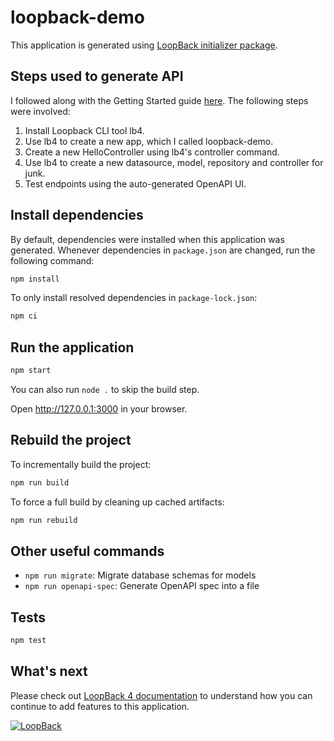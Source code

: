 # loopback-demo

This application is generated using [LoopBack initializer package](https://github.com/loopbackio/create-loopback).

## Steps used to generate API
I followed along with the Getting Started guide [here](https://loopback.io/doc/en/lb4/Getting-started.html).
The following steps were involved:
1. Install Loopback CLI tool lb4.
2. Use lb4 to create a new app, which I called loopback-demo.
3. Create a new HelloController using lb4's controller command.
4. Use lb4 to create a new datasource, model, repository and controller for junk.
5. Test endpoints using the auto-generated OpenAPI UI.

## Install dependencies

By default, dependencies were installed when this application was generated.
Whenever dependencies in `package.json` are changed, run the following command:

```sh
npm install
```

To only install resolved dependencies in `package-lock.json`:

```sh
npm ci
```

## Run the application

```sh
npm start
```

You can also run `node .` to skip the build step.

Open http://127.0.0.1:3000 in your browser.

## Rebuild the project

To incrementally build the project:

```sh
npm run build
```

To force a full build by cleaning up cached artifacts:

```sh
npm run rebuild
```


## Other useful commands

- `npm run migrate`: Migrate database schemas for models
- `npm run openapi-spec`: Generate OpenAPI spec into a file

## Tests

```sh
npm test
```

## What's next

Please check out [LoopBack 4 documentation](https://loopback.io/doc/en/lb4/) to
understand how you can continue to add features to this application.

[![LoopBack](https://loopback.io/images/branding/powered-by-loopback/blue/powered-by-loopback-sm.png)](http://loopback.io/)
